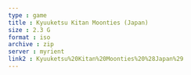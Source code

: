 ```yaml
---
type : game
title : Kyuuketsu Kitan Moonties (Japan)
size : 2.3 G
format : iso
archive : zip
server : myrient
link2 : Kyuuketsu%20Kitan%20Moonties%20%28Japan%29
---
```

